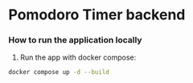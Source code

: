 # Pomodoro Timer backend

### How to run the application locally
1. Run the app with docker compose:
```bash
docker compose up -d --build
```
